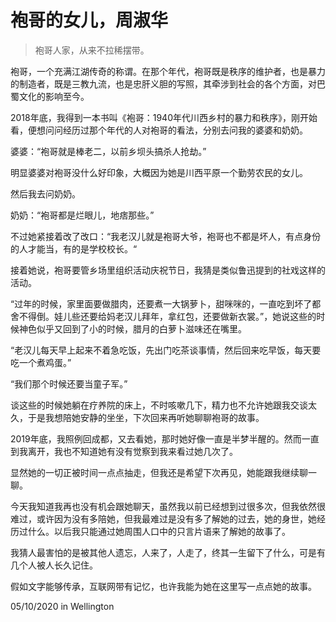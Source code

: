 # 袍哥的女儿，周淑华

> 袍哥人家，从来不拉稀摆带。

袍哥，一个充满江湖传奇的称谓。在那个年代，袍哥既是秩序的维护者，也是暴力的制造者，既是三教九流，也是忠肝义胆的写照，其牵涉到社会的各个方面，对巴蜀文化的影响至今。

2018年底，我得到一本书叫《袍哥：1940年代川西乡村的暴力和秩序》，刚开始看，便想问问经历过那个年代的人对袍哥的看法，分别去问我的婆婆和奶奶。

婆婆：“袍哥就是棒老二，以前乡坝头搞杀人抢劫。”

明显婆婆对袍哥没什么好印象，大概因为她是川西平原一个勤劳农民的女儿。

然后我去问奶奶。

奶奶：“袍哥都是烂眼儿，地痞那些。”

不过她紧接着改了改口：“我老汉儿就是袍哥大爷，袍哥也不都是坏人，有点身份的人才能当，有的是学校校长。“

接着她说，袍哥要管乡场里组织活动庆祝节日，我猜是类似鲁迅提到的社戏这样的活动。

“过年的时候，家里面要做腊肉，还要煮一大锅萝卜，甜咪咪的，一直吃到坏了都舍不得倒。娃儿些还要给妈老汉儿拜年，拿红包，还要做新衣裳。”，她说这些的时候神色似乎又回到了小的时候，腊月的白萝卜滋味还在嘴里。

“老汉儿每天早上起来不着急吃饭，先出门吃茶谈事情，然后回来吃早饭，每天要吃一个煮鸡蛋。”

“我们那个时候还要当童子军。”

谈这些的时候她躺在疗养院的床上，不时咳嗽几下，精力也不允许她跟我交谈太久，于是我想陪她安静的坐坐，下次回来再听她聊聊袍哥的故事。

2019年底，我照例回成都，又去看她，那时她好像一直是半梦半醒的。然而一直到我离开，我也不知道她有没有觉察到我来看过她几次了。

显然她的一切正被时间一点点抽走，但我还是希望下次再见，她能跟我继续聊一聊。

今天我知道我再也没有机会跟她聊天，虽然我以前已经想到过很多次，但我依然很难过，或许因为没有多陪她，但我最难过是没有多了解她的过去，她的身世，她经历过什么。以后我只能通过她周围人口中的只言片语来了解她的故事了。

我猜人最害怕的是被其他人遗忘，人来了，人走了，终其一生留下了什么，可是有几个人被人长久记住。

假如文字能够传承，互联网带有记忆，也许我能为她在这里写一点点她的故事。

05/10/2020 in Wellington
